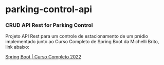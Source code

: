 # parking-control-api
### CRUD API Rest for Parking Control

Projeto API Rest para um controle de estacionamento de um prédio implementado 
junto ao Curso Completo de Spring Boot da Michelli Brito, link abaixo:

[Spring Boot | Curso Completo 2022](https://www.youtube.com/watch?v=LXRU-Z36GEU)
